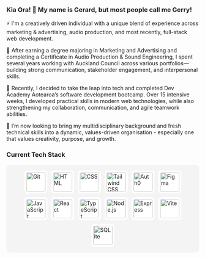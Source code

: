 ### Kia Ora! 👋 My name is Gerard, but most people call me Gerry! 

⚡ I'm a creatively driven individual with a unique blend of experience across marketing & advertising, audio production, and most recently, full-stack web development. 

🔭 After earning a degree majoring in Marketing and Advertising and completing a Certificate in Audio Production & Sound Engineering, I spent several years working with Auckland Council across various portfolios—building strong communication, stakeholder engagement, and interpersonal skills.

🌱 Recently, I decided to take the leap into tech and completed Dev Academy Aotearoa’s software development bootcamp. Over 15 intensive weeks, I developed practical skills in modern web technologies, while also strengthening my collaboration, communication, and agile teamwork abilities.

👯 I’m now looking to bring my multidisciplinary background and fresh technical skills into a dynamic, values-driven organisation - especially one that values creativity, purpose, and growth. 

### Current Tech Stack

<div style="display: flex; flex-wrap: wrap; gap: 10px; background-color: #f4f4f4; padding: 15px; border-radius: 10px; justify-content: center;"> <img width="50" style="background: white; padding: 5px; border-radius: 8px;" src="https://raw.githubusercontent.com/marwin1991/profile-technology-icons/refs/heads/main/icons/git.png" alt="Git" title="Git"/> <img width="50" style="background: white; padding: 5px; border-radius: 8px;" src="https://raw.githubusercontent.com/marwin1991/profile-technology-icons/refs/heads/main/icons/html.png" alt="HTML" title="HTML"/> <img width="50" style="background: white; padding: 5px; border-radius: 8px;" src="https://raw.githubusercontent.com/marwin1991/profile-technology-icons/refs/heads/main/icons/css.png" alt="CSS" title="CSS"/> <img width="50" style="background: white; padding: 5px; border-radius: 8px;" src="https://raw.githubusercontent.com/marwin1991/profile-technology-icons/refs/heads/main/icons/tailwind_css.png" alt="Tailwind CSS" title="Tailwind CSS"/> <img width="50" style="background: white; padding: 5px; border-radius: 8px;" src="https://raw.githubusercontent.com/marwin1991/profile-technology-icons/refs/heads/main/icons/auth0.png" alt="Auth0" title="Auth0"/> <img width="50" style="background: white; padding: 5px; border-radius: 8px;" src="https://raw.githubusercontent.com/marwin1991/profile-technology-icons/refs/heads/main/icons/figma.png" alt="Figma" title="Figma"/> <img width="50" style="background: white; padding: 5px; border-radius: 8px;" src="https://raw.githubusercontent.com/marwin1991/profile-technology-icons/refs/heads/main/icons/javascript.png" alt="JavaScript" title="JavaScript"/> <img width="50" style="background: white; padding: 5px; border-radius: 8px;" src="https://raw.githubusercontent.com/marwin1991/profile-technology-icons/refs/heads/main/icons/react.png" alt="React" title="React"/> <img width="50" style="background: white; padding: 5px; border-radius: 8px;" src="https://raw.githubusercontent.com/marwin1991/profile-technology-icons/refs/heads/main/icons/typescript.png" alt="TypeScript" title="TypeScript"/> <img width="50" style="background: white; padding: 5px; border-radius: 8px;" src="https://raw.githubusercontent.com/marwin1991/profile-technology-icons/refs/heads/main/icons/node_js.png" alt="Node.js" title="Node.js"/> <img width="50" style="background: white; padding: 5px; border-radius: 8px;" src="https://raw.githubusercontent.com/marwin1991/profile-technology-icons/refs/heads/main/icons/express.png" alt="Express" title="Express"/> <img width="50" style="background: white; padding: 5px; border-radius: 8px;" src="https://raw.githubusercontent.com/marwin1991/profile-technology-icons/refs/heads/main/icons/vite.png" alt="Vite" title="Vite"/> <img width="50" style="background: white; padding: 5px; border-radius: 8px;" src="https://raw.githubusercontent.com/marwin1991/profile-technology-icons/refs/heads/main/icons/sqlite.png" alt="SQLite" title="SQLite"/> </div>
